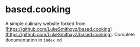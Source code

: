 # based.cooking
A simple culinary website forked from [https://github.com/LukeSmithxyz/based.cooking](https://github.com/LukeSmithxyz/based.cooking).
Complete documentation in `index.md`
